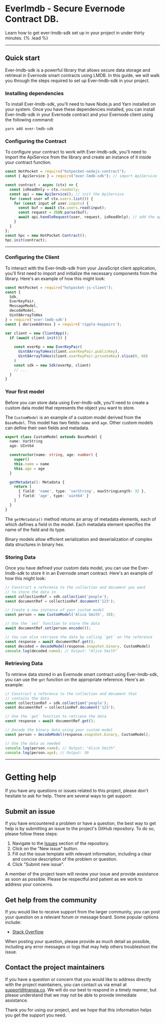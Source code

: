 # Everlmdb - Secure Evernode Contract DB.

Learn how to get ever-lmdb-sdk set up in your project in under thirty minutes. {% .lead %}

---

## Quick start

Ever-lmdb-sdk is a powerful library that allows secure data storage and retrieval in Evernode smart contracts using LMDB. In this guide, we will walk you through the steps required to set up Ever-lmdb-sdk in your project.

### Installing dependencies

To install Ever-lmdb-sdk, you'll need to have Node.js and Yarn installed on your system. Once you have these dependencies installed, you can install Ever-lmdb-sdk in your Evernode contract and your Evernode client using the following command:

```shell
yarn add ever-lmdb-sdk
```

### Configuring the Contract

To configure your contract to work with Ever-lmdb-sdk, you'll need to import the ApiService from the library and create an instance of it inside your contract function.

```ts
const HotPocket = require("hotpocket-nodejs-contract");
const { ApiService } = require("ever-lmdb-sdk"); // import ApiService

const contract = async (ctx) => {
  const isReadOnly = ctx.readonly;
  const api = new ApiService(); // init the ApiService
  for (const user of ctx.users.list()) {
    for (const input of user.inputs) {
      const buf = await ctx.users.read(input);
      const request = JSON.parse(buf);
      await api.handleRequest(user, request, isReadOnly); // add the api handler
    }
  }
};
const hpc = new HotPocket.Contract();
hpc.init(contract);
```

---

### Configuring the Client

To interact with the Ever-lmdb-sdk from your JavaScript client application, you'll first need to import and initialize the necessary components from the library. Here's an example of how this might look:

```ts
const HotPocket = require("hotpocket-js-client");
const {
  Sdk,
  EverKeyPair,
  MessageModel,
  decodeModel,
  Uint8ArrayToHex
} = require('ever-lmdb-sdk')
const { deriveAddress } = require('ripple-keypairs');

var client = new ClientApp();
  if (await client.init()) {
    
    const everKp = new EverKeyPair(
      Uint8ArrayToHex(client.userKeyPair.publicKey), 
      Uint8ArrayToHex(client.userKeyPair.privateKey).slice(0, 66)
    )
    const sdk = new Sdk(everKp, client)
    // ...
  }
}
```

### Your first model

Before you can store data using Ever-lmdb-sdk, you'll need to create a custom data model that represents the object you want to store.

The `CustomModel` is an example of a custom model derived from the `BaseModel`. This model has two fields: `name` and `age`. Other custom models can define their own fields and metadata.

```ts
export class CustomModel extends BaseModel {
  name: VarString
  age: UInt64

  constructor(name: string, age: number) {
    super()
    this.name = name
    this.age = age
  }

  getMetadata(): Metadata {
    return [
      { field: 'name', type: 'varString', maxStringLength: 32 },
      { field: 'age', type: 'uint64' }
    ]
  }
}
```

The `getMetadata()` method returns an array of metadata elements, each of which defines a field in the model. Each metadata element specifies the name of the field and its type.

Binary models allow efficient serialization and deserialization of complex data structures in binary hex.

### Storing Data

Once you have defined your custom data model, you can use the Ever-lmdb-sdk to store it in an Evernode smart contract. Here's an example of how this might look:

```ts
// Construct a reference to the collection and document you want 
// to store the data in
const collectionRef = sdk.collection('people');
const documentRef = collectionRef.document('123');

// Create a new instance of your custom model
const person = new CustomModel('Alice Smith', 30);

// Use the `set` function to store the data
await documentRef.set(person.encode());

// You can also retrieve the data by calling `get` on the reference
const response = await documentRef.get();
const decoded = decodeModel(response.snapshot.binary, CustomModel)
console.log(decoded.name); // Output: "Alice Smith"
```

### Retrieving Data

To retrieve data stored in an Evernode smart contract using Ever-lmdb-sdk, you can use the `get` function on the appropriate reference. Here's an example:

```ts
// Construct a reference to the collection and document that 
// contains the data
const collectionRef = sdk.collection('people');
const documentRef = collectionRef.document('123');

// Use the `get` function to retrieve the data
const response = await documentRef.get();

// Decode the binary data using your custom model
const person = decodeModel(response.snapshot.binary, CustomModel);

// Use the data as needed
console.log(person.name); // Output: "Alice Smith"
console.log(person.age); // Output: 30
```

---

# Getting help

If you have any questions or issues related to this project, please don't hesitate to ask for help. There are several ways to get support:

## Submit an issue

If you have encountered a problem or have a question, the best way to get help is by submitting an issue to the project's GitHub repository. To do so, please follow these steps:

1. Navigate to the [Issues](https://github.com/Transia-RnD/ever-lmdb) section of the repository.
2. Click on the "New issue" button.
3. Fill out the issue template with relevant information, including a clear and concise description of the problem or question.
4. Click "Submit new issue".

A member of the project team will review your issue and provide assistance as soon as possible. Please be respectful and patient as we work to address your concerns.

## Get help from the community

If you would like to receive support from the larger community, you can post your question on a relevant forum or message board. Some popular options include:

- [Stack Overflow](https://stackoverflow.com)

When posting your question, please provide as much detail as possible, including any error messages or logs that may help others troubleshoot the issue.

## Contact the project maintainers

If you have a question or concern that you would like to address directly with the project maintainers, you can contact us via email at [support@transia.co](support@example.co). We will do our best to respond in a timely manner, but please understand that we may not be able to provide immediate assistance.

Thank you for using our project, and we hope that this information helps you get the support you need.
